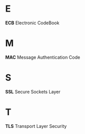 # E  
**ECB** Electronic CodeBook  
# M  
**MAC** Message Authentication Code  
# S  
**SSL** Secure Sockets Layer  
# T  
**TLS** Transport Layer Security  
